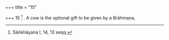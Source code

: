 +++
title = "15"

+++
15 [^7] . A cow is the optional gift to be given by a Brāhmaṇa,


[^7]:  Śāṅkhāyana I, 14, 13 seqq.

